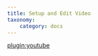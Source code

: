 ```yaml
---
title: Setup and Edit Video
taxonomy:
    category: docs
---
```


[plugin:youtube](https://www.youtube.com/watch?v=XFUXJREuAxY)
